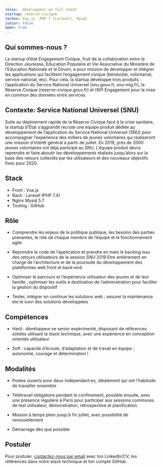 ```yaml
---
roles:  développeur.se full stack
startup: reserve-civique
techno: Vue.js ,PHP 7 (Laravel), Mysql
junior: false
open: true
---
```



## Qui sommes-nous ?

La startup d’état Engagement Civique, fruit de la collaboration entre la Direction Jeunesse, Education Populaire et Vie Associative du Ministère de l’Education Nationale et la Dinum, a pour mission de développer et intégrer les applications qui facilitent l’engagement civique (bénévolat, volontariat, service national, etc). Pour cela, la startup développe trois produits : l’application du Service National Universel (snu.gouv.fr, snu-mig.fr), la Réserve Civique (reserve-civique.gouv.fr) et l’API Engagement pour la mise en commun des données entre services. 

## Contexte: Service National Universel (SNU)

Suite au déploiement rapide de la Réserve Civique face à la crise sanitaire, la startup d'État s’aggrandit recrute une équipe produit dédiée au développement de l’application du Service National Universel (SNU) pour accompagner l’expérience des milliers de jeunes volontaires qui réaliseront une mission d’intérêt général à partir de juillet. En 2019, près de 2000 jeunes volontaires ont déjà participé au SNU. L’équipe produit devra reprendre et faire aboutir les développements réalisés jusqu’alors sur la base des retours collectés par les utilisateurs et des nouveaux objectifs fixés pour 2020.



## Stack

- Front : Vue.js 
- Back : Laravel (PHP 7.4)
- Nginx Mysql 5.7
- Tooling : GitHub


## Rôle

- Comprendre les enjeux de la politique publique, les besoins des parties prenantes, le rôle de chaque membre de l’équipe et le fonctionnement agile

- Reprendre le code de l’application et prendre en main le backlog issu des retours utilisateurs de la session SNU 2019
Etre entièrement en charge de l’architecture et de la poursuite du développement des plateformes web front et back-end

- Optimiser le parcours et l’expérience utilisateur des jeunes et de leur famille ; optimiser les outils à destination de l’administration pour faciliter la gestion du dispositif

- Tester, intégrer en continue les solutions web ; assurer la maintenance ete le suivi des solutions développées


## Compétences

- Hard : développeur·se senior expérimenté, disposant de références solides utilisant la stack technique, avec une expérience en conception orientée utilisateur

- Soft : capacité d’écoute, d’adaptation et de travail en équipe ; autonomie, courage et détermination !

## Modalités

- Postes ouverts pour deux indépendant·es, idéalement qui ont l’habitude de travailler ensemble

- Télétravail obligatoire pendant le confinement, possible  ensuite, avec une présence régulière à Paris pour participer aux sessions communes de test utilisateur, démonstration, rétrospective et planification

- Mission à temps plein jusqu’à fin juillet, avec possibilité de renouvellement

- Démarrage dès que possible


## Postuler

Pour postuler, [contactez-nous par email](mailto:engagement.civique2020@gmail.com) avec ton LinkedIn/CV, tes références dans notre stack technique et ton compte GitHub.
